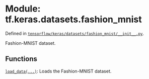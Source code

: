 <div itemscope itemtype="http://developers.google.com/ReferenceObject">
<meta itemprop="name" content="tf.keras.datasets.fashion_mnist" />
</div>

# Module: tf.keras.datasets.fashion_mnist



Defined in [`tensorflow/keras/datasets/fashion_mnist/__init__.py`](https://www.tensorflow.org/code/tensorflow/keras/datasets/fashion_mnist/__init__.py).

Fashion-MNIST dataset.

## Functions

[`load_data(...)`](../../../tf/keras/datasets/fashion_mnist/load_data.md): Loads the Fashion-MNIST dataset.

